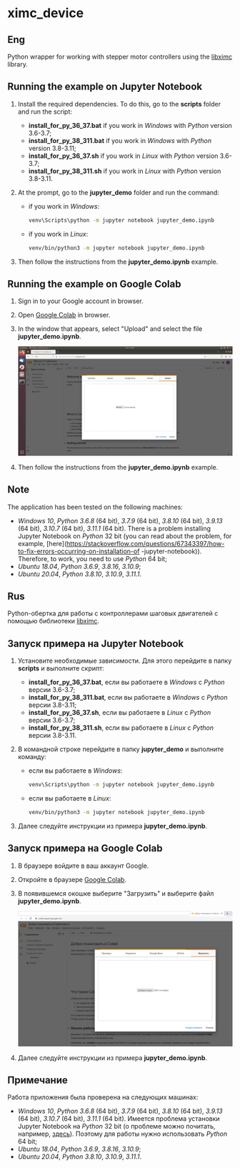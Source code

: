 # ximc_device
## Eng

Python wrapper for working with stepper motor controllers using the [libximc](https://pypi.org/project/libximc/) library.

## Running the example on Jupyter Notebook

1. Install the required dependencies. To do this, go to the **scripts** folder and run the script:

   - **install_for_py_36_37.bat** if you work in *Windows* with *Python* version 3.6-3.7;
   - **install_for_py_38_311.bat** if you work in *Windows* with *Python* version 3.8-3.11;
   - **install_for_py_36_37.sh** if you work in *Linux* with *Python* version 3.6-3.7;
   - **install_for_py_38_311.sh** if you work in *Linux* with *Python* version 3.8-3.11.

2. At the prompt, go to the **jupyter_demo** folder and run the command:

   - if you work in *Windows*:

     ```bash
     venv\Scripts\python -m jupyter notebook jupyter_demo.ipynb
     ```

   - if you work in *Linux*:

     ```bash
     venv/bin/python3 -m jupyter notebook jupyter_demo.ipynb
     ```

3. Then follow the instructions from the **jupyter_demo.ipynb** example.

## Running the example on Google Colab

1. Sign in to your Google account in browser.

2. Open [Google Colab](https://colab.research.google.com/) in browser.

3. In the window that appears, select "Upload" and select the file **jupyter_demo.ipynb**.

   ![2](./data/2.png)

4. Then follow the instructions from the **jupyter_demo.ipynb** example.

## Note

The application has been tested on the following machines:

- *Windows 10*, *Python 3.6.8* (64 bit), *3.7.9* (64 bit), *3.8.10* (64 bit), *3.9.13* (64 bit), *3.10.7* (64 bit), *3.11.1* (64 bit). There is a problem installing Jupyter Notebook on *Python* 32 bit (you can read about the problem, for example, [here](https://stackoverflow.com/questions/67343397/how-to-fix-errors-occurring-on-installation-of -jupyter-notebook)). Therefore, to work, you need to use *Python* 64 bit;
- *Ubuntu 18.04*, *Python 3.6.9*, *3.8.16*, *3.10.9*;
- *Ubuntu 20.04*, *Python 3.8.10*, *3.10.9*, *3.11.1*.



## Rus

Python-обертка для работы с контроллерами шаговых двигателей с помощью библиотеки [libximc](https://pypi.org/project/libximc/).

## Запуск примера на Jupyter Notebook

1. Установите необходимые зависимости. Для этого перейдите в папкy **scripts** и выполните скрипт:
   - **install_for_py_36_37.bat**, если вы работаете в *Windows* с *Python* версии 3.6-3.7;
   - **install_for_py_38_311.bat**, если вы работаете в *Windows* с *Python* версии 3.8-3.11;
   - **install_for_py_36_37.sh**, если вы работаете в *Linux* с *Python* версии 3.6-3.7;
   - **install_for_py_38_311.sh**, если вы работаете в *Linux* с *Python* версии 3.8-3.11.
   
2. В командной строке перейдите в папку **jupyter_demo** и выполните команду:
   - если вы работаете в *Windows*:
   
     ```bash
     venv\Scripts\python -m jupyter notebook jupyter_demo.ipynb
     ```
   
   - если вы работаете в *Linux*:
   
     ```bash
     venv/bin/python3 -m jupyter notebook jupyter_demo.ipynb
     ```
   
3. Далее следуйте инструкции из примера **jupyter_demo.ipynb**.

## Запуск примера на Google Colab

1. В браузере войдите в ваш аккаунт Google.

2. Откройте в браузере [Google Colab](https://colab.research.google.com/).

3. В появившемся окошке выберите "Загрузить" и выберите файл **jupyter_demo.ipynb**.

   ![1](./data/1.png)

4. Далее следуйте инструкции из примера **jupyter_demo.ipynb**.

## Примечание

Работа приложения была проверена на следующих машинах:

- *Windows 10*, *Python 3.6.8* (64 bit), *3.7.9* (64 bit), *3.8.10* (64 bit), *3.9.13* (64 bit), *3.10.7* (64 bit), *3.11.1* (64 bit). Имеется проблема установки Jupyter Notebook на *Python* 32 bit (о проблеме можно почитать, например, [здесь](https://stackoverflow.com/questions/67343397/how-to-fix-errors-occurring-on-installation-of-jupyter-notebook)). Поэтому для работы нужно использовать *Python* 64 bit;
- *Ubuntu 18.04*, *Python 3.6.9*, *3.8.16*, *3.10.9*;
- *Ubuntu 20.04*, *Python 3.8.10*, *3.10.9*, *3.11.1*.
